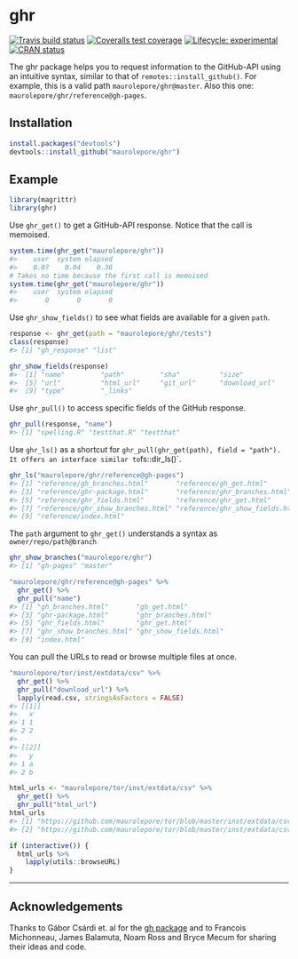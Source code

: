 
<!-- README.md is generated from README.Rmd. Please edit that file -->

# ghr

<!-- badges: start -->

[![Travis build
status](https://travis-ci.org/maurolepore/ghr.svg?branch=master)](https://travis-ci.org/maurolepore/ghr)
[![Coveralls test
coverage](https://coveralls.io/repos/github/maurolepore/ghr/badge.svg)](https://coveralls.io/r/maurolepore/ghr?branch=master)
[![Lifecycle:
experimental](https://img.shields.io/badge/lifecycle-experimental-orange.svg)](https://www.tidyverse.org/lifecycle/#experimental)
[![CRAN
status](https://www.r-pkg.org/badges/version/ghr)](https://cran.r-project.org/package=ghr)
<!-- badges: end -->

The ghr package helps you to request information to the GitHub-API using
an intuitive syntax, similar to that of `remotes::install_github()`. For
example, this is a valid path `maurolepore/ghr@master`. Also this one:
`maurolepore/ghr/reference@gh-pages`.

## Installation

``` r
install.packages("devtools")
devtools::install_github("maurolepore/ghr")
```

## Example

``` r
library(magrittr)
library(ghr)
```

Use `ghr_get()` to get a GitHub-API response. Notice that the call is
memoised.

``` r
system.time(ghr_get("maurolepore/ghr"))
#>    user  system elapsed 
#>    0.07    0.04    0.36
# Takes no time because the first call is memoised
system.time(ghr_get("maurolepore/ghr"))
#>    user  system elapsed 
#>       0       0       0
```

Use `ghr_show_fields()` to see what fields are available for a given
`path`.

``` r
response <- ghr_get(path = "maurolepore/ghr/tests")
class(response)
#> [1] "gh_response" "list"

ghr_show_fields(response)
#>  [1] "name"         "path"         "sha"          "size"        
#>  [5] "url"          "html_url"     "git_url"      "download_url"
#>  [9] "type"         "_links"
```

Use `ghr_pull()` to access specific fields of the GitHub response.

``` r
ghr_pull(response, "name")
#> [1] "spelling.R" "testthat.R" "testthat"
```

Use `ghr_ls()` as a shortcut for `ghr_pull(ghr_get(path), field =
"path"). It offers an interface similar to`fs::dir\_ls()\`.

``` r
ghr_ls("maurolepore/ghr/reference@gh-pages")
#> [1] "reference/gh_branches.html"       "reference/gh_get.html"           
#> [3] "reference/ghr-package.html"       "reference/ghr_branches.html"     
#> [5] "reference/ghr_fields.html"        "reference/ghr_get.html"          
#> [7] "reference/ghr_show_branches.html" "reference/ghr_show_fields.html"  
#> [9] "reference/index.html"
```

The `path` argument to `ghr_get()` understands a syntax as
`owner/repo/path@branch`

``` r
ghr_show_branches("maurolepore/ghr")
#> [1] "gh-pages" "master"

"maurolepore/ghr/reference@gh-pages" %>% 
  ghr_get() %>% 
  ghr_pull("name")
#> [1] "gh_branches.html"       "gh_get.html"           
#> [3] "ghr-package.html"       "ghr_branches.html"     
#> [5] "ghr_fields.html"        "ghr_get.html"          
#> [7] "ghr_show_branches.html" "ghr_show_fields.html"  
#> [9] "index.html"
```

You can pull the URLs to read or browse multiple files at once.

``` r
"maurolepore/tor/inst/extdata/csv" %>% 
  ghr_get() %>% 
  ghr_pull("download_url") %>%
  lapply(read.csv, stringsAsFactors = FALSE)
#> [[1]]
#>   x
#> 1 1
#> 2 2
#> 
#> [[2]]
#>   y
#> 1 a
#> 2 b
```

``` r
html_urls <- "maurolepore/tor/inst/extdata/csv" %>% 
  ghr_get() %>% 
  ghr_pull("html_url")
html_urls
#> [1] "https://github.com/maurolepore/tor/blob/master/inst/extdata/csv/csv1.csv"
#> [2] "https://github.com/maurolepore/tor/blob/master/inst/extdata/csv/csv2.csv"

if (interactive()) {
  html_urls %>% 
    lapply(utils::browseURL)
}
```

-----

## Acknowledgements

Thanks to Gábor Csárdi et. al for the [gh
package](https://github.com/maurolepore/ghr) and to Francois Michonneau,
James Balamuta, Noam Ross and Bryce Mecum for sharing their ideas and
code.
